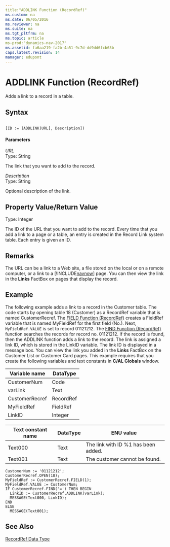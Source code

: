 ```yaml
---
title:"ADDLINK Function (RecordRef)"
ms.custom: na
ms.date: 06/05/2016
ms.reviewer: na
ms.suite: na
ms.tgt_pltfrm: na
ms.topic: article
ms-prod:"dynamics-nav-2017"
ms.assetid: fa6aa219-fa2b-4a51-9c7d-dd9dd6fcb63b
caps.latest.revision: 14
manager: edupont
---
```

# ADDLINK Function (RecordRef)
Adds a link to a record in a table.  
  
## Syntax  
  
```  
  
[ID := ]ADDLINK(URL[, Description])  
```  
  
#### Parameters  
 *URL*  
 Type: String  
  
 The link that you want to add to the record.  
  
 *Description*  
 Type: String  
  
 Optional description of the link.  
  
## Property Value\/Return Value  
 Type: Integer  
  
 The ID of the URL that you want to add to the record. Every time that you add a link to a page or a table, an entry is created in the Record Link system table. Each entry is given an ID.  
  
## Remarks  
 The URL can be a link to a Web site, a file stored on the local or on a remote computer, or a link to a [!INCLUDE[navnow](includes/navnow_md.md)] page. You can then view the link in the **Links** FactBox on pages that display the record.  
  
## Example  
 The following example adds a link to a record in the Customer table. The code starts by opening table 18 \(Customer\) as a RecordRef variable that is named CustomerRecref. The [FIELD Function \(RecordRef\)](FIELD-Function--RecordRef-.md) creates a FieldRef variable that is named MyFieldRef for the first field \(No.\). Next, `MyFieldRef.VALUE` is set to record 01121212. The [FIND Function \(RecordRef\)](FIND-Function--RecordRef-.md) function searches the records for record no. 01121212. If the record is found, then the ADDLINK function adds a link to the record. The link is assigned a link ID, which is stored in the LinkID variable. The link ID is displayed in a message box. You can view the link you added in the **Links** FactBox on the Customer List or Customer Card pages. This example requires that you create the following variables and text constants in **C\/AL Globals** window.  
  
|Variable name|DataType|  
|-------------------|--------------|  
|CustomerNum|Code|  
|varLink|Text|  
|CustomerRecref|RecordRef|  
|MyFieldRef|FieldRef|  
|LinkID|Integer|  
  
|Text constant name|DataType|ENU value|  
|------------------------|--------------|---------------|  
|Text000|Text|The link with ID %1 has been added.|  
|Text001|Text|The customer cannot be found.|  
  
```  
CustomerNum := '01121212';  
CustomerRecref.OPEN(18);  
MyFieldRef := CustomerRecref.FIELD(1);  
MyFieldRef.VALUE := CustomerNum;  
IF CustomerRecref.FIND('=') THEN BEGIN  
  LinkID := CustomerRecref.ADDLINK(varLink);  
  MESSAGE(Text000, LinkID);  
END  
ELSE  
  MESSAGE(Text001);  
```  
  
## See Also  
 [RecordRef Data Type](RecordRef-Data-Type.md)